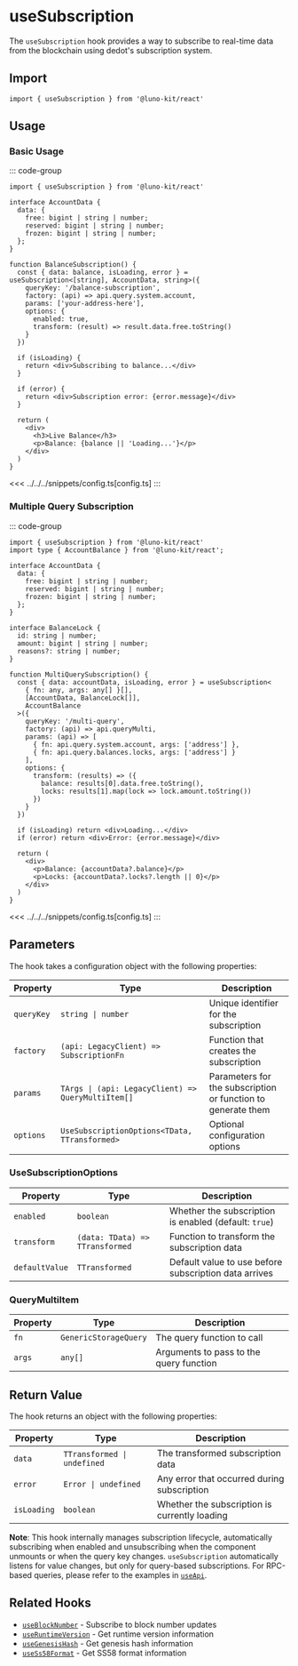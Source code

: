 # useSubscription

The `useSubscription` hook provides a way to subscribe to real-time data from the blockchain using dedot's subscription system.

## Import

```tsx
import { useSubscription } from '@luno-kit/react'
```

## Usage

### Basic Usage

::: code-group
```tsx [index.tsx]
import { useSubscription } from '@luno-kit/react'

interface AccountData {
  data: {
    free: bigint | string | number;
    reserved: bigint | string | number;
    frozen: bigint | string | number;
  };
}

function BalanceSubscription() {
  const { data: balance, isLoading, error } = useSubscription<[string], AccountData, string>({
    queryKey: '/balance-subscription',
    factory: (api) => api.query.system.account,
    params: ['your-address-here'],
    options: {
      enabled: true,
      transform: (result) => result.data.free.toString()
    }
  })
  
  if (isLoading) {
    return <div>Subscribing to balance...</div>
  }
  
  if (error) {
    return <div>Subscription error: {error.message}</div>
  }
  
  return (
    <div>
      <h3>Live Balance</h3>
      <p>Balance: {balance || 'Loading...'}</p>
    </div>
  )
}
```
<<< ../../../snippets/config.ts[config.ts]
:::

### Multiple Query Subscription

::: code-group
```tsx [MultiQuerySubscription.tsx]
import { useSubscription } from '@luno-kit/react'
import type { AccountBalance } from '@luno-kit/react';

interface AccountData {
  data: {
    free: bigint | string | number;
    reserved: bigint | string | number;
    frozen: bigint | string | number;
  };
}

interface BalanceLock {
  id: string | number;
  amount: bigint | string | number;
  reasons?: string | number;
}

function MultiQuerySubscription() {
  const { data: accountData, isLoading, error } = useSubscription<
    { fn: any, args: any[] }[],
    [AccountData, BalanceLock[]],
    AccountBalance
  >({
    queryKey: '/multi-query',
    factory: (api) => api.queryMulti,
    params: (api) => [
      { fn: api.query.system.account, args: ['address'] },
      { fn: api.query.balances.locks, args: ['address'] }
    ],
    options: {
      transform: (results) => ({
        balance: results[0].data.free.toString(),
        locks: results[1].map(lock => lock.amount.toString())
      })
    }
  })
  
  if (isLoading) return <div>Loading...</div>
  if (error) return <div>Error: {error.message}</div>
  
  return (
    <div>
      <p>Balance: {accountData?.balance}</p>
      <p>Locks: {accountData?.locks?.length || 0}</p>
    </div>
  )
}
```
<<< ../../../snippets/config.ts[config.ts]
:::

## Parameters

The hook takes a configuration object with the following properties:

| Property | Type | Description |
|----------|------|-------------|
| `queryKey` | `string \| number` | Unique identifier for the subscription |
| `factory` | `(api: LegacyClient) => SubscriptionFn` | Function that creates the subscription |
| `params` | `TArgs \| (api: LegacyClient) => QueryMultiItem[]` | Parameters for the subscription or function to generate them |
| `options` | `UseSubscriptionOptions<TData, TTransformed>` | Optional configuration options |

### UseSubscriptionOptions

| Property | Type | Description |
|----------|------|-------------|
| `enabled` | `boolean` | Whether the subscription is enabled (default: `true`) |
| `transform` | `(data: TData) => TTransformed` | Function to transform the subscription data |
| `defaultValue` | `TTransformed` | Default value to use before subscription data arrives |

### QueryMultiItem

| Property | Type | Description |
|----------|------|-------------|
| `fn` | `GenericStorageQuery` | The query function to call |
| `args` | `any[]` | Arguments to pass to the query function |

## Return Value

The hook returns an object with the following properties:

| Property | Type | Description |
|----------|------|-------------|
| `data` | `TTransformed \| undefined` | The transformed subscription data |
| `error` | `Error \| undefined` | Any error that occurred during subscription |
| `isLoading` | `boolean` | Whether the subscription is currently loading |

**Note**: This hook internally manages subscription lifecycle, automatically subscribing when enabled and unsubscribing when the component unmounts or when the query key changes. `useSubscription` automatically listens for value changes, but only for query-based subscriptions. For RPC-based queries, please refer to the examples in [`useApi`](/hooks/api/use-api).

## Related Hooks

- [`useBlockNumber`](/hooks/data/use-block-number) - Subscribe to block number updates
- [`useRuntimeVersion`](/hooks/data/use-runtime-version) - Get runtime version information
- [`useGenesisHash`](/hooks/data/use-genesis-hash) - Get genesis hash information
- [`useSs58Format`](/hooks/data/use-ss58-format) - Get SS58 format information
